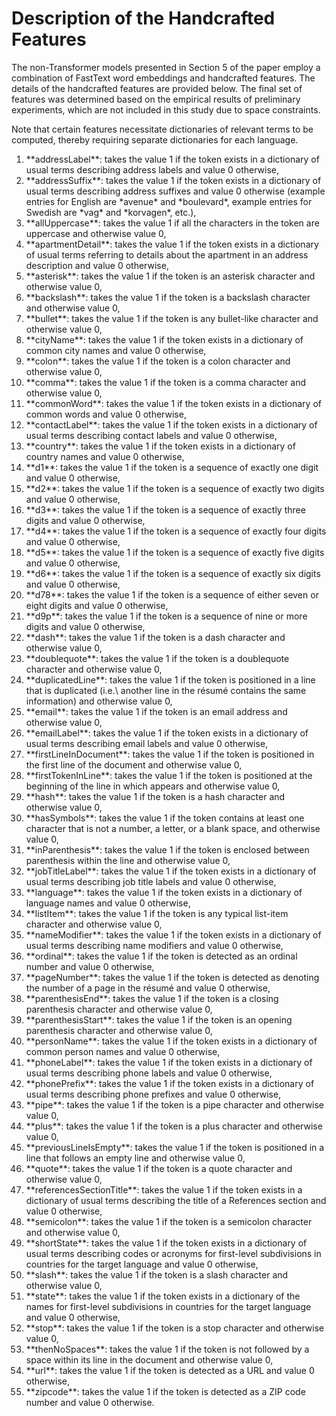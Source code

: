 # Description of the Handcrafted Features

The non-Transformer models presented in Section 5 of the paper employ a combination of FastText word embeddings and 
handcrafted features. The details of the handcrafted features are provided below. The final set of features was determined 
based on the empirical results of preliminary experiments, which are not included in this study due to space constraints.

Note that certain features necessitate dictionaries of relevant terms to be computed, thereby requiring separate dictionaries
for each language.

<ol>
    <li> **addressLabel**: takes the value 1 if the token exists in a dictionary of usual terms describing address labels and value 0 otherwise,
    <li> **addressSuffix**: takes the value 1 if the token exists in a dictionary of usual terms describing address suffixes and value 0 otherwise (example entries for English are *avenue* and *boulevard*, example entries for Swedish are *vag* and *korvagen*, etc.),
    <li> **allUppercase**: takes the value 1 if all the characters in the token are uppercase and otherwise value 0,
    <li> **apartmentDetail**: takes the value 1 if the token exists in a dictionary of usual terms referring to details about the apartment in an address description and value 0 otherwise,
    <li> **asterisk**: takes the value 1 if the token is an asterisk character and otherwise value 0,
    <li> **backslash**: takes the value 1 if the token is a backslash character and otherwise value 0,
    <li> **bullet**: takes the value 1 if the token is any bullet-like character and otherwise value 0,
    <li> **cityName**: takes the value 1 if the token exists in a dictionary of common city names and value 0 otherwise,
    <li> **colon**: takes the value 1 if the token is a colon character and otherwise value 0,
    <li> **comma**: takes the value 1 if the token is a comma character and otherwise value 0,
    <li> **commonWord**: takes the value 1 if the token exists in a dictionary of common words and value 0 otherwise,
    <li> **contactLabel**: takes the value 1 if the token exists in a dictionary of usual terms describing contact labels and value 0 otherwise,
    <li> **country**: takes the value 1 if the token exists in a dictionary of country names and value 0 otherwise,
    <li> **d1**: takes the value 1 if the token is a sequence of exactly one digit and value 0 otherwise,
    <li> **d2**: takes the value 1 if the token is a sequence of exactly two digits and value 0 otherwise,
    <li> **d3**: takes the value 1 if the token is a sequence of exactly three digits and value 0 otherwise,
    <li> **d4**: takes the value 1 if the token is a sequence of exactly four digits and value 0 otherwise,
    <li> **d5**: takes the value 1 if the token is a sequence of exactly five digits and value 0 otherwise,
    <li> **d6**: takes the value 1 if the token is a sequence of exactly six digits and value 0 otherwise,
    <li> **d78**: takes the value 1 if the token is a sequence of either seven or eight digits and value 0 otherwise,
    <li> **d9p**: takes the value 1 if the token is a sequence of nine or more digits and value 0 otherwise,
    <li> **dash**: takes the value 1 if the token is a dash character and otherwise value 0,
    <li> **doublequote**: takes the value 1 if the token is a doublequote character and otherwise value 0,
    <li> **duplicatedLine**: takes the value 1 if the token is positioned in a line that is duplicated (i.e.\ another line in the résumé contains the same information) and otherwise value 0,
    <li> **email**: takes the value 1 if the token is an email address and otherwise value 0,
    <li> **emailLabel**: takes the value 1 if the token exists in a dictionary of usual terms describing email labels and value 0 otherwise,
    <li> **firstLineInDocument**: takes the value 1 if the token is positioned in the first line of the document and otherwise value 0,
    <li> **firstTokenInLine**: takes the value 1 if the token is positioned at the beginning of the line in which appears and otherwise value 0,
    <li> **hash**: takes the value 1 if the token is a hash character and otherwise value 0,
    <li> **hasSymbols**: takes the value 1 if the token contains at least one character that is not a number, a letter, or a blank space, and otherwise value 0,
    <li> **inParenthesis**: takes the value 1 if the token is enclosed between parenthesis within the line and otherwise value 0,
    <li> **jobTitleLabel**: takes the value 1 if the token exists in a dictionary of usual terms describing job title labels and value 0 otherwise,
    <li> **language**: takes the value 1 if the token exists in a dictionary of language names and value 0 otherwise,
    <li> **listItem**: takes the value 1 if the token is any typical list-item character and otherwise value 0,
    <li> **nameModifier**: takes the value 1 if the token exists in a dictionary of usual terms describing name modifiers and value 0 otherwise,
    <li> **ordinal**: takes the value 1 if the token is detected as an ordinal number and value 0 otherwise,
    <li> **pageNumber**: takes the value 1 if the token is detected as denoting the number of a page in the résumé and value 0 otherwise,
    <li> **parenthesisEnd**: takes the value 1 if the token is a closing parenthesis character and otherwise value 0,
    <li> **parenthesisStart**: takes the value 1 if the token is an opening parenthesis character and otherwise value 0,
    <li> **personName**: takes the value 1 if the token exists in a dictionary of common person names and value 0 otherwise,
    <li> **phoneLabel**: takes the value 1 if the token exists in a dictionary of usual terms describing phone labels and value 0 otherwise,
    <li> **phonePrefix**: takes the value 1 if the token exists in a dictionary of usual terms describing phone prefixes and value 0 otherwise,
    <li> **pipe**: takes the value 1 if the token is a pipe character and otherwise value 0,
    <li> **plus**: takes the value 1 if the token is a plus character and otherwise value 0,
    <li> **previousLineIsEmpty**: takes the value 1 if the token is positioned in a line that follows an empty line and otherwise value 0,
    <li> **quote**: takes the value 1 if the token is a quote character and otherwise value 0,
    <li> **referencesSectionTitle**: takes the value 1 if the token exists in a dictionary of usual terms describing the title of a References section and value 0 otherwise,
    <li> **semicolon**: takes the value 1 if the token is a semicolon character and otherwise value 0,
    <li> **shortState**: takes the value 1 if the token exists in a dictionary of usual terms describing codes or acronyms for first-level subdivisions in countries for the target language and value 0 otherwise,
    <li> **slash**: takes the value 1 if the token is a slash character and otherwise value 0,
    <li> **state**: takes the value 1 if the token exists in a dictionary of the names for first-level subdivisions in countries for the target language and value 0 otherwise,
    <li> **stop**: takes the value 1 if the token is a stop character and otherwise value 0,
    <li> **thenNoSpaces**: takes the value 1 if the token is not followed by a space within its line in the document and otherwise value 0,
    <li> **url**: takes the value 1 if the token is detected as a URL and value 0 otherwise,
    <li> **zipcode**: takes the value 1 if the token is detected as a ZIP code number and value 0 otherwise.
<ol>
